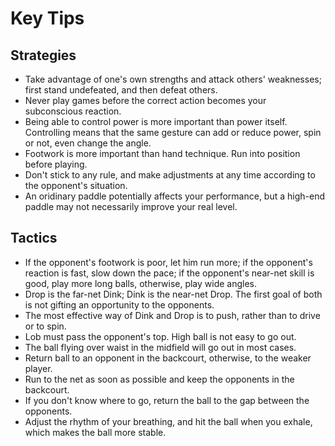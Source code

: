 # Key Tips

## Strategies
* Take advantage of one's own strengths and attack others' weaknesses; first stand undefeated, and then defeat others.
* Never play games before the correct action becomes your subconscious reaction.
* Being able to control power is more important than power itself. Controlling means that the same gesture can add or reduce power, spin or not, even change the angle.
* Footwork is more important than hand technique. Run into position before playing.
* Don't stick to any rule, and make adjustments at any time according to the opponent's situation.
* An oridinary paddle potentially affects your performance, but a high-end paddle may not necessarily improve your real level.

## Tactics

* If the opponent's footwork is poor, let him run more; if the opponent's reaction is fast, slow down the pace; if the opponent's near-net skill is good, play more long balls, otherwise, play wide angles.
* Drop is the far-net Dink; Dink is the near-net Drop. The first goal of both is not gifting an opportunity to the opponents.
* The most effective way of Dink and Drop is to push, rather than to drive or to spin.
* Lob must pass the opponent's top. High ball is not easy to go out.
* The ball flying over waist in the midfield will go out in most cases.
* Return ball to an opponent in the backcourt, otherwise, to the weaker player.
* Run to the net as soon as possible and keep the opponents in the backcourt.
* If you don't know where to go, return the ball to the gap between the opponents.
* Adjust the rhythm of your breathing, and hit the ball when you exhale, which makes the ball more stable.
